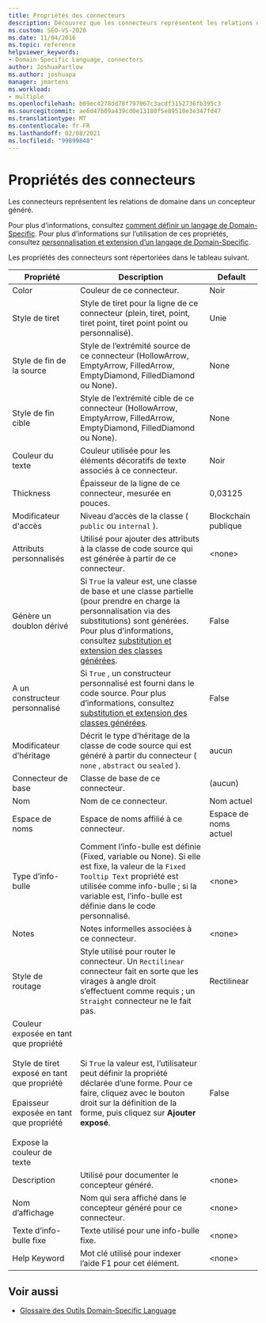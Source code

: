 ```yaml
---
title: Propriétés des connecteurs
description: Découvrez que les connecteurs représentent les relations de domaine dans un concepteur généré et que vous utilisez ces propriétés pour personnaliser et étendre un langage spécifique à un domaine.
ms.custom: SEO-VS-2020
ms.date: 11/04/2016
ms.topic: reference
helpviewer_keywords:
- Domain-Specific Language, connectors
author: JoshuaPartlow
ms.author: joshuapa
manager: jmartens
ms.workload:
- multiple
ms.openlocfilehash: b09ec4278dd78f797067c3acdf3152736fb395c3
ms.sourcegitcommit: ae6d47b09a439cd0e13180f5e89510e3e347fd47
ms.translationtype: MT
ms.contentlocale: fr-FR
ms.lasthandoff: 02/08/2021
ms.locfileid: "99899848"
---
```

# <a name="properties-of-connectors"></a>Propriétés des connecteurs
Les connecteurs représentent les relations de domaine dans un concepteur généré.

 Pour plus d’informations, consultez [comment définir un langage de Domain-Specific](../modeling/how-to-define-a-domain-specific-language.md). Pour plus d’informations sur l’utilisation de ces propriétés, consultez [personnalisation et extension d’un langage de Domain-Specific](../modeling/customizing-and-extending-a-domain-specific-language.md).

 Les propriétés des connecteurs sont répertoriées dans le tableau suivant.

|Propriété|Description|Default|
|-|-|-|
|Color|Couleur de ce connecteur.|Noir|
|Style de tiret|Style de tiret pour la ligne de ce connecteur (plein, tiret, point, tiret point, tiret point point ou personnalisé).|Unie|
|Style de fin de la source|Style de l’extrémité source de ce connecteur (HollowArrow, EmptyArrow, FilledArrow, EmptyDiamond, FilledDiamond ou None).|None|
|Style de fin cible|Style de l’extrémité cible de ce connecteur (HollowArrow, EmptyArrow, FilledArrow, EmptyDiamond, FilledDiamond ou None).|None|
|Couleur du texte|Couleur utilisée pour les éléments décoratifs de texte associés à ce connecteur.|Noir|
|Thickness|Épaisseur de la ligne de ce connecteur, mesurée en pouces.|0,03125|
|Modificateur d'accès|Niveau d’accès de la classe ( `public` ou `internal` ).|Blockchain publique|
|Attributs personnalisés|Utilisé pour ajouter des attributs à la classe de code source qui est générée à partir de ce connecteur.|\<none>|
|Génère un doublon dérivé|Si `True` la valeur est, une classe de base et une classe partielle (pour prendre en charge la personnalisation via des substitutions) sont générées. Pour plus d’informations, consultez [substitution et extension des classes générées](../modeling/overriding-and-extending-the-generated-classes.md).|False|
|A un constructeur personnalisé|Si `True` , un constructeur personnalisé est fourni dans le code source. Pour plus d’informations, consultez [substitution et extension des classes générées](../modeling/overriding-and-extending-the-generated-classes.md).|False|
|Modificateur d’héritage|Décrit le type d’héritage de la classe de code source qui est généré à partir du connecteur ( `none` , `abstract` ou `sealed` ).|aucun|
|Connecteur de base|Classe de base de ce connecteur.|(aucun)|
|Nom|Nom de ce connecteur.|Nom actuel|
|Espace de noms|Espace de noms affilié à ce connecteur.|Espace de noms actuel|
|Type d’info-bulle|Comment l’info-bulle est définie (Fixed, variable ou None). Si elle est fixe, la valeur de la `Fixed Tooltip Text` propriété est utilisée comme info-bulle ; si la variable est, l’info-bulle est définie dans le code personnalisé.|\<none>|
|Notes|Notes informelles associées à ce connecteur.|\<none>|
|Style de routage|Style utilisé pour router le connecteur. Un `Rectilinear` connecteur fait en sorte que les virages à angle droit s’effectuent comme requis ; un `Straight` connecteur ne le fait pas.|Rectilinear|
|Couleur exposée en tant que propriété<br /><br /> Style de tiret exposé en tant que propriété<br /><br /> Epaisseur exposée en tant que propriété<br /><br /> Expose la couleur de texte|Si `True` la valeur est, l’utilisateur peut définir la propriété déclarée d’une forme. Pour ce faire, cliquez avec le bouton droit sur la définition de la forme, puis cliquez sur **Ajouter exposé**.|False|
|Description|Utilisé pour documenter le concepteur généré.|\<none>|
|Nom d’affichage|Nom qui sera affiché dans le concepteur généré pour ce connecteur.|\<none>|
|Texte d’info-bulle fixe|Texte utilisé pour une info-bulle fixe.|\<none>|
|Help Keyword|Mot clé utilisé pour indexer l’aide F1 pour cet élément.|\<none>|

## <a name="see-also"></a>Voir aussi

- [Glossaire des Outils Domain-Specific Language](/previous-versions/bb126564(v=vs.100))
